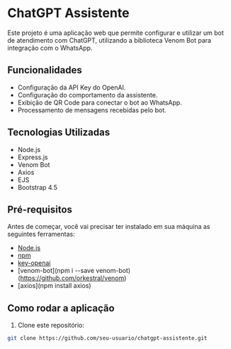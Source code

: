 # ChatGPT Assistente

Este projeto é uma aplicação web que permite configurar e utilizar um bot de atendimento com ChatGPT, utilizando a biblioteca Venom Bot para integração com o WhatsApp.

## Funcionalidades

- Configuração da API Key do OpenAI.
- Configuração do comportamento da assistente.
- Exibição de QR Code para conectar o bot ao WhatsApp.
- Processamento de mensagens recebidas pelo bot.

## Tecnologias Utilizadas

- Node.js
- Express.js
- Venom Bot
- Axios
- EJS
- Bootstrap 4.5

## Pré-requisitos

Antes de começar, você vai precisar ter instalado em sua máquina as seguintes ferramentas:

- [Node.js](https://nodejs.org/en/)
- [npm](https://www.npmjs.com/)
- [key-openai](https://platform.openai.com/api-keys)
- [venom-bot](npm i --save venom-bot) (https://github.com/orkestral/venom)
- [axios](npm install axios)

## Como rodar a aplicação

1. Clone este repositório:

```bash
git clone https://github.com/seu-usuario/chatgpt-assistente.git